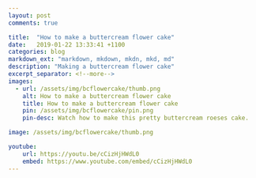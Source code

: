 ```yaml
---
layout: post
comments: true

title:  "How to make a buttercream flower cake"
date:   2019-01-22 13:33:41 +1100
categories: blog
markdown_ext: "markdown, mkdown, mkdn, mkd, md"
description: "Making a buttercream flower cake"
excerpt_separator: <!--more-->
images: 
  - url: /assets/img/bcflowercake/thumb.png
    alt: How to make a buttercream flower cake
    title: How to make a buttercream flower cake
    pin: /assets/img/bcflowercake/pin.png
    pin-desc: Watch how to make this pretty buttercream roeses cake.

image: /assets/img/bcflowercake/thumb.png

youtube:
    url: https://youtu.be/cCizHjHWdL0
    embed: https://www.youtube.com/embed/cCizHjHWdL0
---
```

